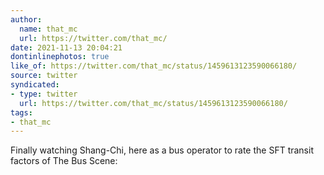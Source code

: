 ```yaml
---
author:
  name: that_mc
  url: https://twitter.com/that_mc/
date: 2021-11-13 20:04:21
dontinlinephotos: true
like_of: https://twitter.com/that_mc/status/1459613123590066180/
source: twitter
syndicated:
- type: twitter
  url: https://twitter.com/that_mc/status/1459613123590066180/
tags:
- that_mc
---
```


Finally watching Shang-Chi, here as a bus operator to rate the SFT transit factors of The Bus Scene: